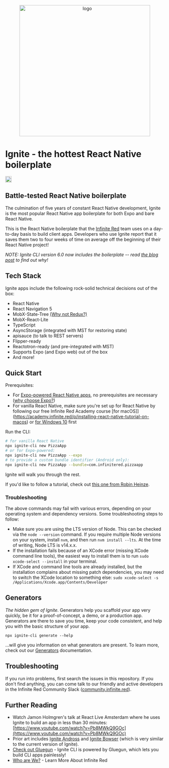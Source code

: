 <p align="center"><img src="http://ir_public.s3.amazonaws.com/projects/ignite/ignite-bowser-launch-screen.png" alt="logo" width="414px"></p>

# Ignite - the hottest React Native boilerplate

<a href="https://badge.fury.io/js/ignite-cli" target="_blank"><img src="https://badge.fury.io/js/ignite-cli.svg" alt="npm version" height="20"></a>

## Battle-tested React Native boilerplate

The culmination of five years of constant React Native development, Ignite is the most popular React Native app boilerplate for both Expo and bare React Native.

This is the React Native boilerplate that the [Infinite Red](https://infinite.red) team uses on a day-to-day basis to build client apps. Developers who use Ignite report that it saves them two to four weeks of time on average off the beginning of their React Native project!

_NOTE: Ignite CLI version 6.0 now includes the boilerplate -- read [the blog post](https://shift.infinite.red/introducing-ignite-4-0-flame-1dfc891f9966) to find out why!_

## Tech Stack

Ignite apps include the following rock-solid technical decisions out of the box:

- React Native
- React Navigation 5
- MobX-State-Tree [(Why not Redux?)](https://github.com/infinitered/ignite/blob/master/docs/MobX-State-Tree.md)
- MobX-React-Lite
- TypeScript
- AsyncStorage (integrated with MST for restoring state)
- apisauce (to talk to REST servers)
- Flipper-ready
- Reactotron-ready (and pre-integrated with MST)
- Supports Expo (and Expo web) out of the box
- And more!

## Quick Start

Prerequisites:

- For [Expo-powered React Native apps](https://expo.io/), no prerequisites are necessary ([why choose Expo?](https://medium.com/@adhithiravi/building-react-native-apps-expo-or-not-d49770d1f5b8))
- For vanilla React Native, make sure you're set up for React Native by following our free Infinite Red Academy course [for macOS]](https://academy.infinite.red/p/installing-react-native-tutorial-on-macos) or [for Windows 10](https://academy.infinite.red/p/installing-react-native-tutorial-on-windows-10) first

Run the CLI:

```bash
# for vanilla React Native
npx ignite-cli new PizzaApp
# or for Expo-powered:
npx ignite-cli new PizzaApp --expo
# to provide a custom bundle identifier (Android only):
npx ignite-cli new PizzaApp --bundle=com.infinitered.pizzaapp
```

Ignite will walk you through the rest.

If you'd like to follow a tutorial, check out [this one from Robin Heinze](https://shift.infinite.red/creating-a-trivia-app-with-ignite-bowser-part-1-1987cc6e93a1).

### Troubleshooting

The above commands may fail with various errors, depending on your operating system and dependency versions. Some troubleshooting steps to follow:

- Make sure you are using the LTS version of Node. This can be checked via the `node --version` command. If you require multiple Node versions on your system, install `nvm`, and then run `nvm install --lts`. At the time of writing, Node LTS is v14.x.x.
- If the installation fails because of an XCode error (missing XCode command line tools), the easiest way to install them is to run `sudo xcode-select --install` in your terminal.
- If XCode and command line tools are already installed, but the installation complains about missing patch dependencies, you may need to switch the XCode location to something else: `sudo xcode-select -s /Applications/Xcode.app/Contents/Developer`


## Generators

_The hidden gem of Ignite._ Generators help you scaffold your app very quickly, be it for a proof-of-concept, a demo, or a production app. Generators are there to save you time, keep your code consistent, and help you with the basic structure of your app.

```
npx ignite-cli generate --help
```

...will give you information on what generators are present. To learn more, check out our [Generators](https://github.com/infinitered/ignite/blob/master/docs/Generators.md) documentation.

## Troubleshooting

If you run into problems, first search the issues in this repository. If you don't find anything, you can come talk to our friendly and active developers in the Infinite Red Community Slack ([community.infinite.red](http://community.infinite.red)).

## Further Reading

- Watch Jamon Holmgren's talk at React Live Amsterdam where he uses Ignite to build an app in less than 30 minutes: [https://www.youtube.com/watch?v=Pb8MWkQ9GOc](https://www.youtube.com/watch?v=Pb8MWkQ9GOc)
- Prior art includes [Ignite Andross](https://github.com/infinitered/ignite-andross) and [Ignite Bowser](https://github.com/infinitered/ignite-bowser) (which is very similar to the current version of Ignite).
- [Check out Gluegun](https://github.com/infinitered/gluegun) - Ignite CLI is powered by Gluegun, which lets you build CLI apps painlessly!
- [Who are We?](https://infinite.red) - Learn More About Infinite Red
